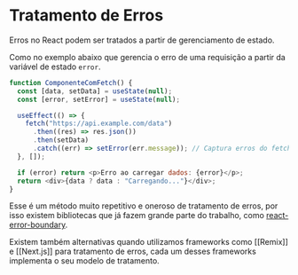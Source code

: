 # Tratamento de Erros

Erros no React podem ser tratados a partir de gerenciamento de estado.

Como no exemplo abaixo que gerencia o erro de uma requisição a partir da variável de estado `error`.

```js
function ComponenteComFetch() {
  const [data, setData] = useState(null);
  const [error, setError] = useState(null);

  useEffect(() => {
    fetch("https://api.example.com/data")
      .then((res) => res.json())
      .then(setData)
      .catch((err) => setError(err.message)); // Captura erros do fetch
  }, []);

  if (error) return <p>Erro ao carregar dados: {error}</p>;
  return <div>{data ? data : "Carregando..."}</div>;
}
```

Esse é um método muito repetitivo e oneroso de tratamento de erros, por isso existem bibliotecas que já fazem grande parte do trabalho, como [react-error-boundary](https://github.com/bvaughn/react-error-boundary).

Existem também alternativas quando utilizamos frameworks como [[Remix]] e [[Next.js]] para tratamento de erros, cada um desses frameworks implementa o seu modelo de tratamento.